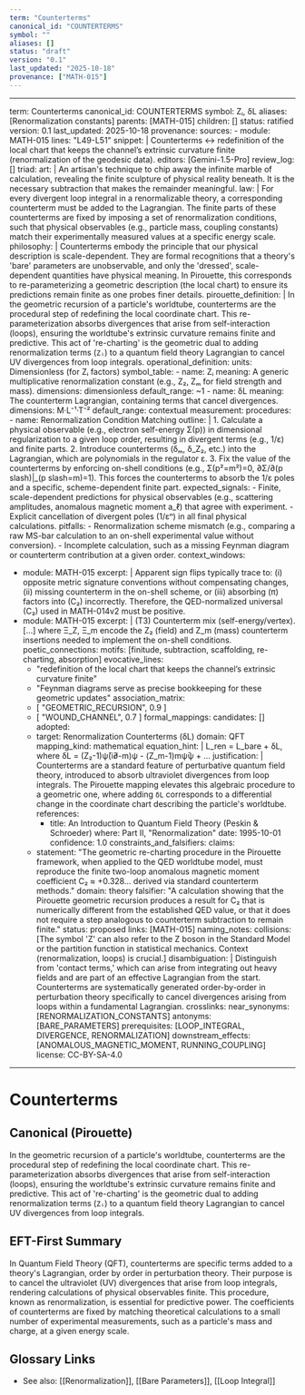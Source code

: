 ```yaml
---
term: "Counterterms"
canonical_id: "COUNTERTERMS"
symbol: ""
aliases: []
status: "draft"
version: "0.1"
last_updated: "2025-10-18"
provenance: ["MATH-015"]
---
```


---
term: Counterterms
canonical_id: COUNTERTERMS
symbol: Zᵢ, δL
aliases: [Renormalization constants]
parents: [MATH-015]
children: []
status: ratified
version: 0.1
last_updated: 2025-10-18
provenance:
  sources:
    - module: MATH-015
      lines: "L49-L51"
      snippet: |
        Counterterms ↔ redefinition of the local chart that keeps the channel’s extrinsic curvature finite (renormalization of the geodesic data).
  editors: [Gemini-1.5-Pro]
  review_log: []
triad:
  art: |
    An artisan's technique to chip away the infinite marble of calculation, revealing the finite sculpture of physical reality beneath. It is the necessary subtraction that makes the remainder meaningful.
  law: |
    For every divergent loop integral in a renormalizable theory, a corresponding counterterm must be added to the Lagrangian. The finite parts of these counterterms are fixed by imposing a set of renormalization conditions, such that physical observables (e.g., particle mass, coupling constants) match their experimentally measured values at a specific energy scale.
  philosophy: |
    Counterterms embody the principle that our physical description is scale-dependent. They are formal recognitions that a theory's 'bare' parameters are unobservable, and only the 'dressed', scale-dependent quantities have physical meaning. In Pirouette, this corresponds to re-parameterizing a geometric description (the local chart) to ensure its predictions remain finite as one probes finer details.
pirouette_definition: |
  In the geometric recursion of a particle's worldtube, counterterms are the procedural step of redefining the local coordinate chart. This re-parameterization absorbs divergences that arise from self-interaction (loops), ensuring the worldtube's extrinsic curvature remains finite and predictive. This act of 're-charting' is the geometric dual to adding renormalization terms (`Zᵢ`) to a quantum field theory Lagrangian to cancel UV divergences from loop integrals.
operational_definition:
  units: Dimensionless (for Zᵢ factors)
  symbol_table:
    - name: Zᵢ
      meaning: A generic multiplicative renormalization constant (e.g., Z₂, Zₘ for field strength and mass).
      dimensions: dimensionless
      default_range: ~1
    - name: δL
      meaning: The counterterm Lagrangian, containing terms that cancel divergences.
      dimensions: M·L⁻¹·T⁻²
      default_range: contextual
  measurement:
    procedures:
      - name: Renormalization Condition Matching
        outline: |
          1. Calculate a physical observable (e.g., electron self-energy Σ(p)) in dimensional regularization to a given loop order, resulting in divergent terms (e.g., 1/ε) and finite parts.
          2. Introduce counterterms (δₘ, δ_Z₂, etc.) into the Lagrangian, which are polynomials in the regulator ε.
          3. Fix the value of the counterterms by enforcing on-shell conditions (e.g., Σ(p²=m²)=0, ∂Σ/∂(p slash)|_(p slash=m)=1). This forces the counterterms to absorb the 1/ε poles and a specific, scheme-dependent finite part.
        expected_signals:
          - Finite, scale-dependent predictions for physical observables (e.g., scattering amplitudes, anomalous magnetic moment a_ℓ) that agree with experiment.
          - Explicit cancellation of divergent poles (1/εⁿ) in all final physical calculations.
        pitfalls:
          - Renormalization scheme mismatch (e.g., comparing a raw MS-bar calculation to an on-shell experimental value without conversion).
          - Incomplete calculation, such as a missing Feynman diagram or counterterm contribution at a given order.
context_windows:
  - module: MATH-015
    excerpt: |
      Apparent sign flips typically trace to: (i) opposite metric signature conventions without compensating changes, (ii) missing counterterm in the on-shell scheme, or (iii) absorbing (π) factors into (C₂) incorrectly. Therefore, the QED-normalized universal (C₂) used in MATH-014v2 must be positive.
  - module: MATH-015
    excerpt: |
      (T3) Counterterm mix (self-energy/vertex).
      [...]
      where Ξ_Z, Ξ_m encode the Z₂ (field) and Z_m (mass) counterterm insertions needed to implement the on-shell conditions.
poetic_connections:
  motifs: [finitude, subtraction, scaffolding, re-charting, absorption]
  evocative_lines:
    - "redefinition of the local chart that keeps the channel’s extrinsic curvature finite"
    - "Feynman diagrams serve as precise bookkeeping for these geometric updates"
  association_matrix:
    - [ "GEOMETRIC_RECURSION", 0.9 ]
    - [ "WOUND_CHANNEL", 0.7 ]
formal_mappings:
  candidates: []
  adopted:
    - target: Renormalization Counterterms (δL)
      domain: QFT
      mapping_kind: mathematical
      equation_hint: |
        L_ren = L_bare + δL, where δL = (Z₂-1)ψ̄(i∂̸-m)ψ - (Z_m-1)mψ̄ψ + ...
      justification: |
        Counterterms are a standard feature of perturbative quantum field theory, introduced to absorb ultraviolet divergences from loop integrals. The Pirouette mapping elevates this algebraic procedure to a geometric one, where adding `δL` corresponds to a differential change in the coordinate chart describing the particle's worldtube.
      references:
        - title: An Introduction to Quantum Field Theory (Peskin & Schroeder)
          where: Part II, "Renormalization"
          date: 1995-10-01
      confidence: 1.0
constraints_and_falsifiers:
  claims:
    - statement: "The geometric re-charting procedure in the Pirouette framework, when applied to the QED worldtube model, must reproduce the finite two-loop anomalous magnetic moment coefficient C₂ ≈ +0.328... derived via standard counterterm methods."
      domain: theory
      falsifier: "A calculation showing that the Pirouette geometric recursion produces a result for C₂ that is numerically different from the established QED value, or that it does not require a step analogous to counterterm subtraction to remain finite."
      status: proposed
      links: [MATH-015]
naming_notes:
  collisions: [The symbol 'Z' can also refer to the Z boson in the Standard Model or the partition function in statistical mechanics. Context (renormalization, loops) is crucial.]
  disambiguation: |
    Distinguish from 'contact terms,' which can arise from integrating out heavy fields and are part of an effective Lagrangian from the start. Counterterms are systematically generated order-by-order in perturbation theory specifically to cancel divergences arising from loops within a fundamental Lagrangian.
crosslinks:
  near_synonyms: [RENORMALIZATION_CONSTANTS]
  antonyms: [BARE_PARAMETERS]
  prerequisites: [LOOP_INTEGRAL, DIVERGENCE, RENORMALIZATION]
  downstream_effects: [ANOMALOUS_MAGNETIC_MOMENT, RUNNING_COUPLING]
license: CC-BY-SA-4.0
---

# Counterterms

## Canonical (Pirouette)
In the geometric recursion of a particle's worldtube, counterterms are the procedural step of redefining the local coordinate chart. This re-parameterization absorbs divergences that arise from self-interaction (loops), ensuring the worldtube's extrinsic curvature remains finite and predictive. This act of 're-charting' is the geometric dual to adding renormalization terms (`Zᵢ`) to a quantum field theory Lagrangian to cancel UV divergences from loop integrals.

## EFT-First Summary
In Quantum Field Theory (QFT), counterterms are specific terms added to a theory's Lagrangian, order by order in perturbation theory. Their purpose is to cancel the ultraviolet (UV) divergences that arise from loop integrals, rendering calculations of physical observables finite. This procedure, known as renormalization, is essential for predictive power. The coefficients of counterterms are fixed by matching theoretical calculations to a small number of experimental measurements, such as a particle's mass and charge, at a given energy scale.

## Glossary Links
- See also: [[Renormalization]], [[Bare Parameters]], [[Loop Integral]]
